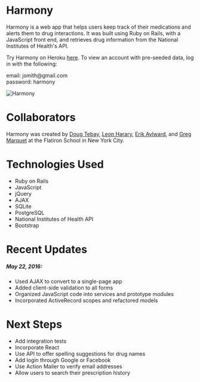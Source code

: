 # Harmony

Harmony is a web app that helps users keep track of their medications and alerts them to drug interactions. It was built using Ruby on Rails, with a JavaScript front end, and retrieves drug information from the National Institutes of Health's API.

Try Harmony on Heroku [here](http://harmony-web-app.herokuapp.com/). To view an account with pre-seeded data, log in with the following:

email: <span>jsmith@</span>gmail.com<br />password: harmony

![Harmony](https://dl.dropboxusercontent.com/u/29039767/Harmony.gif)

# Collaborators

Harmony was created by [Doug Tebay](https://github.com/dougtebay), [Leon Harary](https://github.com/lharary), [Erik Aylward](https://github.com/eaylward8), and [Greg Marquet](https://github.com/gregmarquet) at the Flatiron School in New York City.

# Technologies Used

* Ruby on Rails
* JavaScript
* jQuery
* AJAX
* SQLite
* PostgreSQL
* National Institutes of Health API
* Bootstrap

# Recent Updates

##### May 22, 2016:
* Used AJAX to convert to a single-page app
* Added client-side validation to all forms
* Organized JavaScript code into services and prototype modules
* Incorporated ActiveRecord scopes and refactored models

# Next Steps

* Add integration tests
* Incorporate React
* Use API to offer spelling suggestions for drug names
* Add login through Google or Facebook
* Use Action Mailer to verify email addresses
* Allow users to search their prescription history
